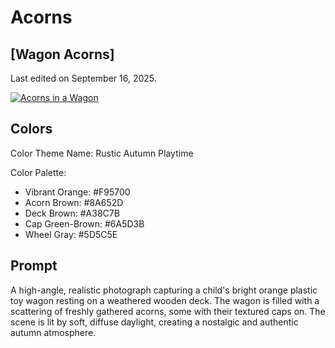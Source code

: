 # Acorns

## [Wagon Acorns]

Last edited on September 16, 2025.

[![Acorns in a Wagon](https://i.ibb.co/5hczkQDV/Acorns-in-a-Wagon.jpg)](https://ibb.co/XxJdDnBT)

## Colors

Color Theme Name: Rustic Autumn Playtime

Color Palette:

- Vibrant Orange: #F95700
- Acorn Brown: #8A652D
- Deck Brown: #A38C7B
- Cap Green-Brown: #6A5D3B
- Wheel Gray: #5D5C5E

## Prompt

A high-angle, realistic photograph capturing a child's bright orange plastic toy wagon resting on a weathered wooden deck. The wagon is filled with a scattering of freshly gathered acorns, some with their textured caps on. The scene is lit by soft, diffuse daylight, creating a nostalgic and authentic autumn atmosphere.